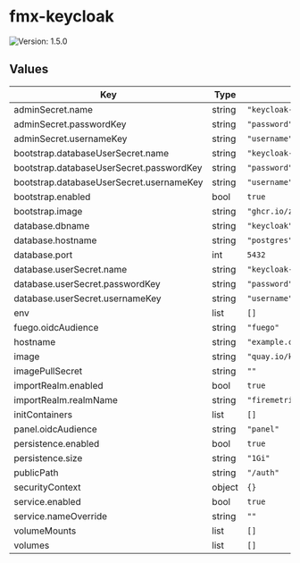 # fmx-keycloak

![Version: 1.5.0](https://img.shields.io/badge/Version-1.5.0-informational?style=flat-square)

## Values

| Key | Type | Default | Description |
|-----|------|---------|-------------|
| adminSecret.name | string | `"keycloak-admin"` |  |
| adminSecret.passwordKey | string | `"password"` |  |
| adminSecret.usernameKey | string | `"username"` |  |
| bootstrap.databaseUserSecret.name | string | `"keycloak-bootstrap-db-user"` |  |
| bootstrap.databaseUserSecret.passwordKey | string | `"password"` |  |
| bootstrap.databaseUserSecret.usernameKey | string | `"username"` |  |
| bootstrap.enabled | bool | `true` |  |
| bootstrap.image | string | `"ghcr.io/zalando/spilo-17:4.0-p2"` |  |
| database.dbname | string | `"keycloak"` |  |
| database.hostname | string | `"postgres"` |  |
| database.port | int | `5432` |  |
| database.userSecret.name | string | `"keycloak-db-user"` |  |
| database.userSecret.passwordKey | string | `"password"` |  |
| database.userSecret.usernameKey | string | `"username"` |  |
| env | list | `[]` |  |
| fuego.oidcAudience | string | `"fuego"` |  |
| hostname | string | `"example.com"` |  |
| image | string | `"quay.io/keycloak/keycloak:26.3.2"` |  |
| imagePullSecret | string | `""` |  |
| importRealm.enabled | bool | `true` |  |
| importRealm.realmName | string | `"firemetrics"` |  |
| initContainers | list | `[]` |  |
| panel.oidcAudience | string | `"panel"` |  |
| persistence.enabled | bool | `true` |  |
| persistence.size | string | `"1Gi"` |  |
| publicPath | string | `"/auth"` |  |
| securityContext | object | `{}` |  |
| service.enabled | bool | `true` |  |
| service.nameOverride | string | `""` |  |
| volumeMounts | list | `[]` |  |
| volumes | list | `[]` |  |

